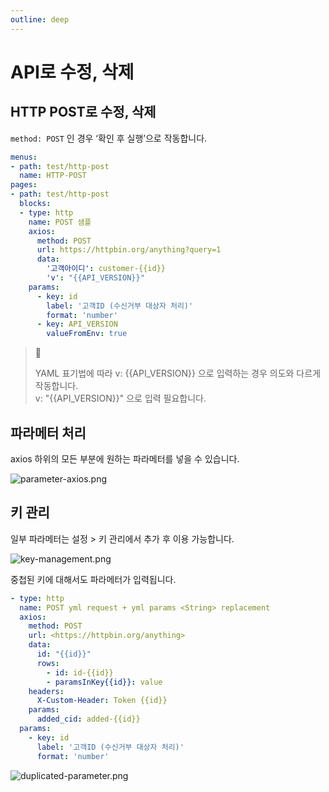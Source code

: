 ```yaml
---
outline: deep
---
```


# API로 수정, 삭제

## HTTP POST로 수정, 삭제

`method: POST` 인 경우 ‘확인 후 실행’으로 작동합니다.

```yaml
menus:
- path: test/http-post
  name: HTTP-POST
pages:
- path: test/http-post
  blocks:  
  - type: http
    name: POST 샘플
    axios:
      method: POST
      url: https://httpbin.org/anything?query=1
      data:
        '고객아이디': customer-{{id}}
        'v': "{{API_VERSION}}"
    params:
      - key: id
        label: '고객ID (수신거부 대상자 처리)'
        format: 'number'
      - key: API_VERSION
        valueFromEnv: true
```

> 🚧 
> 
> YAML 표기법에 따라 v: {{API_VERSION}} 으로 입력하는 경우 의도와 다르게 작동합니다.  
> v: "{{API_VERSION}}" 으로 입력 필요합니다.

## 파라메터 처리

axios 하위의 모든 부분에 원하는 파라메터를 넣을 수 있습니다.

![](https://files.readme.io/197b1e8-parameter-axios.png "parameter-axios.png")

## 키 관리

일부 파라메터는 설정 > 키 관리에서 추가 후 이용 가능합니다.

![](https://files.readme.io/4aa097e-key-management.png "key-management.png")

중첩된 키에 대해서도 파라메터가 입력됩니다.

```yaml
- type: http
  name: POST yml request + yml params <String> replacement
  axios:
    method: POST
    url: <https://httpbin.org/anything>
    data:
      id: "{{id}}"
      rows: 
        - id: id-{{id}}
        - paramsInKey{{id}}: value
    headers:
      X-Custom-Header: Token {{id}}
    params:
      added_cid: added-{{id}}
  params:
    - key: id
      label: '고객ID (수신거부 대상자 처리)'
      format: 'number'
```

![](https://files.readme.io/40025ca-duplicated-parameter.png "duplicated-parameter.png")